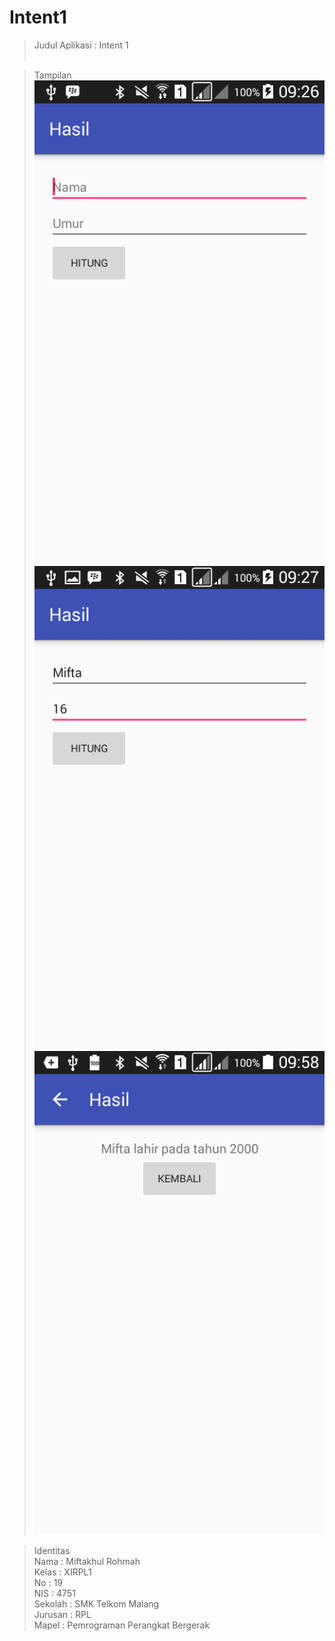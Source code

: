# Intent1

> Judul Aplikasi : Intent 1 <br> <br>

> Tampilan <br>
![Screenshot](https://github.com/miftakhulrohmah/Intent1/blob/master/Screenshot_2016-10-14-09-26-52.png) <br>
![Screenshot](https://github.com/miftakhulrohmah/Intent1/blob/master/Screenshot_2016-10-14-09-27-14.png) <br>
![Screenshot](https://github.com/miftakhulrohmah/Intent1/blob/master/Screenshot_2016-10-14-09-58-25.png) <br>

 >Identitas <br>
Nama    : Miftakhul Rohmah<br>
Kelas   : XIRPL1<br>
No      : 19<br>
NIS     : 4751<br>
Sekolah : SMK Telkom Malang<br>
Jurusan : RPL<br>
Mapel   : Pemrograman Perangkat Bergerak<br>

